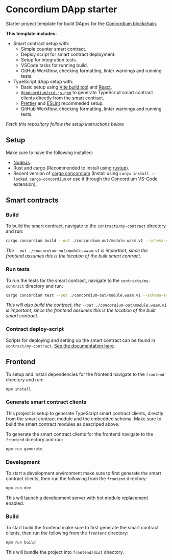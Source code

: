 # Concordium DApp starter
<!-- After fetching you can remove from here: -->

Starter project template for build DApps for the [Concordium blockchain](https://concordium.com).

**This template includes:**

- Smart contract setup with:
  - Simple counter smart contract.
  - Deploy script for smart contract deployment.
  - Setup for integration tests.
  - VSCode tasks for running build.
  - GitHub Workflow, checking formatting, linter warnings and running tests.
- TypeScript dApp setup with:
  - Basic setup using [Vite build tool](https://vitejs.dev/) and [React](https://react.dev/).
  - [`@concordium/ccd-js-gen`](https://www.npmjs.com/package/@concordium/ccd-js-gen) to generate TypeScript smart contract clients directly from the smart contract.
  - [Prettier](https://prettier.io/) and [ESLint](https://eslint.org/) recommeded setup.
  - GitHub Workflow, checking formatting, linter warnings and running tests.

_Fetch this repository follow the setup instructions below._

<!-- To here -->

## Setup

Make sure to have the following installed:

- [NodeJs](https://nodejs.org).
- Rust and cargo (Recommended to install using [rustup](https://rustup.rs)).
- Recent version of [cargo concordium](https://crates.io/crates/cargo-concordium) (Install using `cargo install --locked cargo-concordium` or use it through the Concordium VS-Code extension).

## Smart contracts

### Build

To build the smart contract, navigate to the `contracts/my-contract` directory and run:

```bash
cargo concordium build --out ./concordium-out/module.wasm.v1 --schema-embed
```

_The `--out ./concordium-out/module.wasm.v1` is important, since the frontend assumes this is the location of the built smart contract._

### Run tests

To run the tests for the smart contract, navigate to the `contracts/my-contract` directory and run:

```bash
cargo concordium test --out ./concordium-out/module.wasm.v1 --schema-embed
```

_This will also build the contract, the `--out ./concordium-out/module.wasm.v1` is important, since the frontend assumes this is the location of the built smart contract._

### Contract deploy-script

Scripts for deploying and setting up the smart contract can be found in `contract/my-contract`. [See the documentation here](./contracts/my-contract/deploy-scripts/README.md).

## Frontend

To setup and install dependencies for the frontend navigate to the `frontend` directory and run:

```bash
npm install
```

### Generate smart contract clients

This project is setup to generate TypeScript smart contract clients, directly from the smart contract module and the embedded schema. Make sure to build the smart contract modules as descriped above.

To generate the smart contract clients for the frontend navigate to the `frontend` directory and run:

```bash
npm run generate
```

### Development

To start a development environment make sure to first generate the smart contract clients, then run the following from the `frontend` directory:

```bash
npm run dev
```

This will launch a development server with hot module replacement enabled.

### Build

To start build the frontend make sure to first generate the smart contract clients, then run the following from the `frontend` directory:

```bash
npm run build
```

This will bundle the project into `frontend/dist` directory.